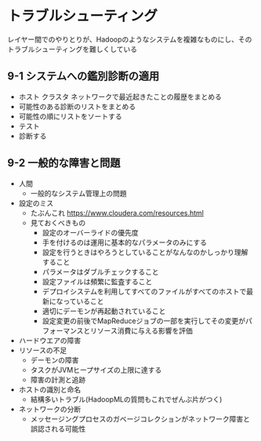 # トラブルシューティング

レイヤー間でのやりとりが、Hadoopのようなシステムを複雑なものにし、そのトラブルシューティングを難しくしている

## 9-1 システムへの鑑別診断の適用

+ ホスト クラスタ ネットワークで最近起きたことの履歴をまとめる
+ 可能性のある診断のリストをまとめる
+ 可能性の順にリストをソートする
+ テスト
+ 診断する

## 9-2 一般的な障害と問題

- 人間
   - 一般的なシステム管理上の問題
- 設定のミス
    - たぶんこれ https://www.cloudera.com/resources.html
    - 見ておくべきもの
        - 設定のオーバーライドの優先度
        - 手を付けるのは運用に基本的なパラメータのみにする
        - 設定を行うときはやろうとしていることがなんなのかしっかり理解すること
        - パラメータはダブルチェックすること
        - 設定ファイルは頻繁に監査すること
        - デプロイシステムを利用してすべてのファイルがすべてのホストで最新になっていること
        - 適切にデーモンが再起動されていること
        - 設定変更の前後でMapReduceジョブの一部を実行してその変更がパフォーマンスとリソース消費に与える影響を評価
- ハードウエアの障害
- リソースの不足
    - デーモンの障害
    - タスクがJVMヒープサイズの上限に達する
    - 障害の計測と追跡
- ホストの識別と命名
    - 結構多いトラブル(HadoopMLの質問もこれでぜんぶ片がつく)
- ネットワークの分断
    - メッセージングプロセスのガベージコレクションがネットワーク障害と誤認される可能性
